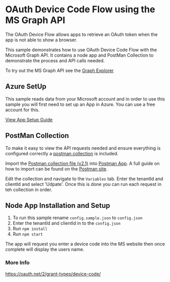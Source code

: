 # OAuth Device Code Flow using the MS Graph API

The OAuth Device Flow allows apps to retrieve an OAuth token when the app is not able to show a browser.

This sample demonstrates how to use OAuth Device Code Flow with the Microsoft Graph API. It contains a node app and PostMan Collection to demonstrate the process and API calls needed.

To try out the MS Graph API see the [Graph Explorer](https://developer.microsoft.com/en-us/graph/graph-explorer)

## Azure SetUp
This sample reads data from your Microsoft account and in order to use this sample you will first need to set up an App in Azure. You can use a free account for this.

[View App Setup Guide](###)

## PostMan Collection
To make it easy to view the API requests needed and ensure everything is configured correctly a  [postman collection](https://www.postman.com/collection/) is included.

Import the [Postman collection file (v2.1)](device_auth.postman_collection.json) into [Postman App](https://postman.com). A full guide on how to import can be found on the [Postman site](https://learning.postman.com/docs/postman/collections/importing-and-exporting-data/).

Edit the collection and navigate to the `Variables` tab. Enter the  tenantId and clientId and select 'Udpate'. Once this is done you can run each request in teh collection in order.

## Node App Installation and Setup

1. To run this sample rename `config.sample.json` to `config.json`
1. Enter the tenantId and clientId in to the `config.json`
1. Run `npm install`
1. Run `npm start`

The app will request you enter a device code into the MS website then once complete will display the users name.

### More Info
https://oauth.net/2/grant-types/device-code/
